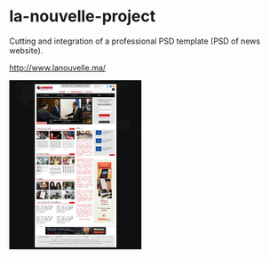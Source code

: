 # la-nouvelle-project
Cutting and integration of a professional PSD template (PSD of news website).

http://www.lanouvelle.ma/

![lanouvelle](images/BlogLanouvelle.jpg)

